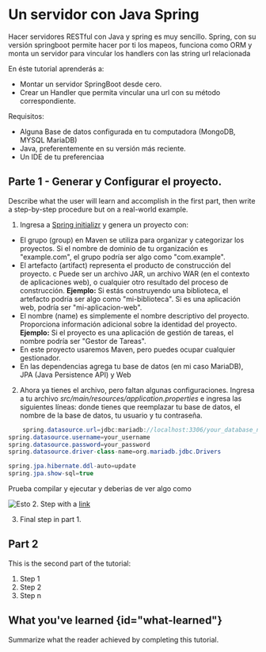 # Un servidor con Java Spring

Hacer servidores RESTful con Java y spring es muy sencillo. Spring, con su versión springboot
permite hacer por ti los mapeos, funciona como ORM y monta un servidor para vincular los handlers
con las string url relacionada

En éste tutorial aprenderás a:
* Montar un servidor SpringBoot desde cero.
* Crear un Handler que permita vincular una url con su método correspondiente.

Requisitos:
* Alguna Base de datos configurada en tu computadora (MongoDB, MYSQL MariaDB)
* Java, preferentemente en su versión más reciente.
* Un IDE de tu preferenciaa

## Parte 1 - Generar y Configurar el proyecto.

Describe what the user will learn and accomplish in the first part,
then write a step-by-step procedure but on a real-world example.

1. Ingresa a [Spring initializr](https://start.spring.io/) y genera un proyecto con:
* El grupo (group) en Maven se utiliza para organizar y categorizar los proyectos.  Si el nombre de dominio de tu organización es "example.com", el grupo podría ser algo como "com.example". 
* El artefacto (artifact) representa el producto de construcción del proyecto.       c Puede ser un archivo JAR, un archivo WAR (en el contexto de aplicaciones web), o cualquier otro resultado del proceso de construcción.
  **Ejemplo:** Si estás construyendo una biblioteca, el artefacto podría ser algo como "mi-biblioteca". Si es una aplicación web, podría ser "mi-aplicacion-web".
* El nombre (name) es simplemente el nombre descriptivo del proyecto. Proporciona información adicional sobre la identidad del proyecto.
**Ejemplo:** Si el proyecto es una aplicación de gestión de tareas, el nombre podría ser "Gestor de Tareas".
* En este proyecto usaremos Maven, pero puedes ocupar cualquier gestionador.
*  En las dependencias agrega tu base de datos (en mi caso MariaDB), JPA (Java Persistence API) y Web

2. Ahora ya tienes el archivo, pero faltan algunas configuraciones.
Ingresa a tu archivo *src/main/resources/application.properties* e ingresa las siguientes líneas:
donde tienes que reemplazar tu base de datos, el nombre de la base de datos, tu usuario y tu contraseña.
``` Java
    spring.datasource.url=jdbc:mariadb://localhost:3306/your_database_name
spring.datasource.username=your_username
spring.datasource.password=your_password
spring.datasource.driver-class-name=org.mariadb.jdbc.Drivers

spring.jpa.hibernate.ddl-auto=update
spring.jpa.show-sql=true

   ```

Prueba compilar y ejecutar y deberias de ver algo como 

![Esto](spring-compiled.png)
2. Step with a [link](https://www.jetbrains.com)

3. Final step in part 1.

## Part 2

This is the second part of the tutorial:

1. Step 1
2. Step 2
3. Step n

## What you've learned {id="what-learned"}

Summarize what the reader achieved by completing this tutorial.

<seealso>
<!--Give some related links to how-to articles-->
</seealso>
